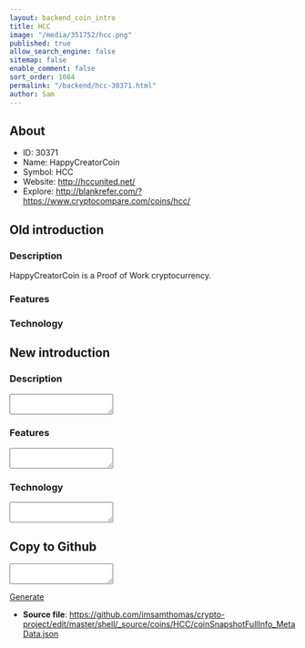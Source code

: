 ```yaml
---
layout: backend_coin_intro
title: HCC
image: "/media/351752/hcc.png"
published: true
allow_search_engine: false
sitemap: false
enable_comment: false
sort_order: 1084
permalink: "/backend/hcc-30371.html"
author: Sam
---
```


## About

- ID: 30371
- Name: HappyCreatorCoin 
- Symbol: HCC
- Website: http://hccunited.net/
- Explore: http://blankrefer.com/?https://www.cryptocompare.com/coins/hcc/


## Old introduction

### Description

<p>HappyCreatorCoin is a Proof of Work cryptocurrency.</p>

### Features


### Technology




## New introduction


### Description
<textarea id="meta_description" name="description"></textarea>

### Features
<textarea id="meta_features" name="features"></textarea>

### Technology
<textarea id="meta_technology" name="technology"></textarea>


## Copy to Github

<textarea id="coinsnapshotfullinfo_metadata"></textarea>

<a href="#gen" onclick="generateMetaDatJson()">Generate</a>

- **Source file**: <a href="https://github.com/imsamthomas/crypto-project/edit/master/shell/_source/coins/HCC/coinSnapshotFullInfo_MetaData.json">https://github.com/imsamthomas/crypto-project/edit/master/shell/_source/coins/HCC/coinSnapshotFullInfo_MetaData.json</a>

